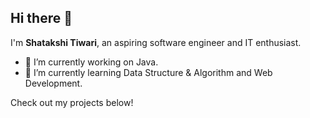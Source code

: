 ## Hi there 👋

I'm **Shatakshi Tiwari**, an aspiring software engineer and IT enthusiast.
<!--
**Shatakshi0216/Shatakshi0216** is a ✨ _special_ ✨ repository because its `README.md` (this file) appears on your GitHub profile.

Here are some ideas to get you started: -->

- 🔭 I’m currently working on Java.
- 🌱 I’m currently learning Data Structure & Algorithm and Web Development.
<!--
- 👯 I’m looking to collaborate on ...
- 🤔 I’m looking for help with ...
- 💬 Ask me about ...
- 📫 How to reach me: ...
- 😄 Pronouns: ...
- ⚡ Fun fact: ...
-->
Check out my projects below!
